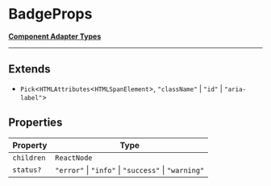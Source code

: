 # BadgeProps

[**Component Adapter Types**](component-inventory.md)

***

## Extends

- `Pick`\<`HTMLAttributes`\<`HTMLSpanElement`\>, `"className"` \| `"id"` \| `"aria-label"`\>

## Properties

| Property | Type |
| ------ | ------ |
| <a id="children"></a> `children` | `ReactNode` |
| <a id="status"></a> `status?` | `"error"` \| `"info"` \| `"success"` \| `"warning"` |

